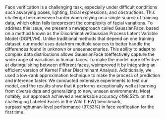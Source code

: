 Face verification is a challenging task, especially under difficult conditions such asvarying poses, lighting, facial expressions, and obstructions. This challenge becomeseven harder when relying on a single source of training data, which often fails torepresent the complexity of facial variations. To address this issue, we present a newapproach called GaussianFace, based on a method known as the DiscriminativeGaussian Process Latent Variable Model (DGPLVM).
Unlike traditional methods that depend on one training dataset, our model uses datafrom multiple sources to better handle the differences found in unknown or unseenscenarios. This ability to adapt to complex data distributions allows GaussianFace toeffectively capture the wide range of variations in human faces.
To make the model more effective at distinguishing between different faces, weimproved it by integrating an efficient version of Kernel Fisher Discriminant Analysis.
Additionally, we used a low-rank approximation technique to make the process of
prediction and inference faster.
We conducted extensive experiments to test our model, and the results show that it
performs exceptionally well at learning from diverse data and generalizing to new,
unseen environments. Most notably, our approach achieved a remarkable accuracy of98.52% on the challenging Labeled Faces in the Wild (LFW) benchmark, surpassinghuman-level performance (97.53%) in face verification for the first time.
